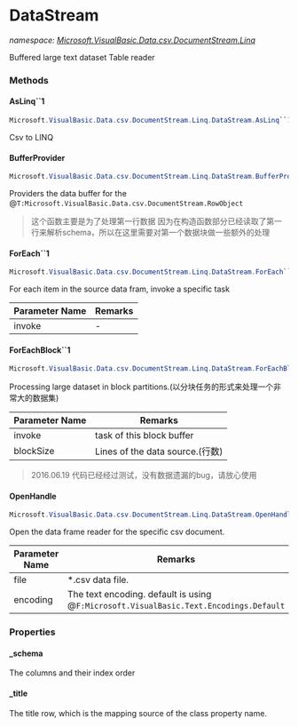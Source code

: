 ﻿# DataStream
_namespace: <a href="#" onClick="load('/docs/Microsoft.VisualBasic.Data.csv.DocumentStream.Linq/index.md')">Microsoft.VisualBasic.Data.csv.DocumentStream.Linq</a>_

Buffered large text dataset Table reader



### Methods

#### AsLinq``1
```csharp
Microsoft.VisualBasic.Data.csv.DocumentStream.Linq.DataStream.AsLinq``1
```
Csv to LINQ

#### BufferProvider
```csharp
Microsoft.VisualBasic.Data.csv.DocumentStream.Linq.DataStream.BufferProvider
```
Providers the data buffer for the @``T:Microsoft.VisualBasic.Data.csv.DocumentStream.RowObject``
> 
>  这个函数主要是为了处理第一行数据
>  因为在构造函数部分已经读取了第一行来解析schema，所以在这里需要对第一个数据块做一些额外的处理
>  

#### ForEach``1
```csharp
Microsoft.VisualBasic.Data.csv.DocumentStream.Linq.DataStream.ForEach``1(System.Action{``0})
```
For each item in the source data fram, invoke a specific task

|Parameter Name|Remarks|
|--------------|-------|
|invoke|-|


#### ForEachBlock``1
```csharp
Microsoft.VisualBasic.Data.csv.DocumentStream.Linq.DataStream.ForEachBlock``1(System.Action{``0[]},System.Int32)
```
Processing large dataset in block partitions.(以分块任务的形式来处理一个非常大的数据集)

|Parameter Name|Remarks|
|--------------|-------|
|invoke|task of this block buffer|
|blockSize|Lines of the data source.(行数)|

> 
>  2016.06.19  代码已经经过测试，没有数据遗漏的bug，请放心使用
>  

#### OpenHandle
```csharp
Microsoft.VisualBasic.Data.csv.DocumentStream.Linq.DataStream.OpenHandle(System.String,System.Text.Encoding,System.Int32)
```
Open the data frame reader for the specific csv document.

|Parameter Name|Remarks|
|--------------|-------|
|file|*.csv data file.|
|encoding|The text encoding. default is using @``F:Microsoft.VisualBasic.Text.Encodings.Default``|



### Properties

#### _schema
The columns and their index order
#### _title
The title row, which is the mapping source of the class property name.

